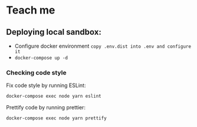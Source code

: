 # Teach me

## Deploying local sandbox:

* Configure docker environment ```copy .env.dist into .env and configure it```
* ```docker-compose up -d```

### Checking code style

Fix code style by running ESLint:
```bash
docker-compose exec node yarn eslint
```

Prettify code by running prettier:
```bash
docker-compose exec node yarn prettify
```
